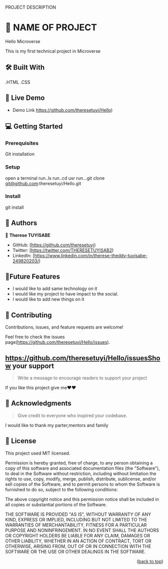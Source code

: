 

PROJECT DESCRIPTION 

# 📖 NAME OF PROJECT

Hello Microverse

This is my first technical project in Microverse

## 🛠 Built With 
  .HTML
  .CSS
  

## 🚀 Live Demo 

- Demo Link https://github.com/theresetuyi/Hello)

## 💻 Getting Started 

### Prerequisites
Git installation

### Setup

open a terminal
run..ls
run..cd usr
run...git clone git@github.com:theresetuyi/Hello.git

### Install
git install

## 👥 Authors
👤 **Therese TUYISABE**

- GitHub: [https://github.com/theresetuyi)
- Twitter: [https://twitter.com/THERESETUYISAB2)
- LinkedIn: [https://www.linkedin.com/in/therese-theddy-tuyisabe-249820203/)

## 🔭Future Features

- I would like to add same technology on it
- I would like my project to have impact to the social.
- I would like to add new things on it

## 🤝 Contributing 

Contributions, issues, and feature requests are welcome!

Feel free to check the issues page(https://github.com/theresetuyi/Hello/issues).


## https://github.com/theresetuyi/Hello/issuesShow your support <a name="support"></a>

> Write a message to encourage readers to support your project

If you like this project give me❤❤ 

## 🙏 Acknowledgments 

> Give credit to everyone who inspired your codebase.

I would like to thank my parter,mentors and family


## 📝 License 

This project used MIT licensed.

Permission is hereby granted, free of charge, to any person obtaining a copy
of this software and associated documentation files (the "Software"), to deal
in the Software without restriction, including without limitation the rights
to use, copy, modify, merge, publish, distribute, sublicense, and/or sell
copies of the Software, and to permit persons to whom the Software is
furnished to do so, subject to the following conditions:

The above copyright notice and this permission notice shall be included in all
copies or substantial portions of the Software.

THE SOFTWARE IS PROVIDED "AS IS", WITHOUT WARRANTY OF ANY KIND, EXPRESS OR
IMPLIED, INCLUDING BUT NOT LIMITED TO THE WARRANTIES OF MERCHANTABILITY,
FITNESS FOR A PARTICULAR PURPOSE AND NONINFRINGEMENT. IN NO EVENT SHALL THE
AUTHORS OR COPYRIGHT HOLDERS BE LIABLE FOR ANY CLAIM, DAMAGES OR OTHER
LIABILITY, WHETHER IN AN ACTION OF CONTRACT, TORT OR OTHERWISE, ARISING FROM,
OUT OF OR IN CONNECTION WITH THE SOFTWARE OR THE USE OR OTHER DEALINGS IN THE
SOFTWARE.

<p align="right">(<a href="#readme-top">back to top</a>)</p>

